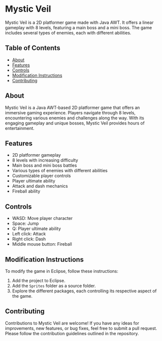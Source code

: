# Mystic Veil

Mystic Veil is a 2D platformer game made with Java AWT. It offers a linear gameplay with 8 levels, featuring a main boss and a mini boss. The game includes several types of enemies, each with different abilities.

## Table of Contents

- [About](#about)
- [Features](#features)
- [Controls](#controls)
- [Modification Instructions](#modification-instructions)
- [Contributing](#contributing)

## About

Mystic Veil is a Java AWT-based 2D platformer game that offers an immersive gaming experience. Players navigate through 8 levels, encountering various enemies and challenges along the way. With its engaging gameplay and unique bosses, Mystic Veil provides hours of entertainment.

## Features

- 2D platformer gameplay
- 8 levels with increasing difficulty
- Main boss and mini boss battles
- Various types of enemies with different abilities
- Customizable player controls
- Player ultimate ability
- Attack and dash mechanics
- Fireball ability

## Controls

- WASD: Move player character
- Space: Jump
- Q: Player ultimate ability
- Left click: Attack
- Right click: Dash
- Middle mouse button: Fireball

## Modification Instructions

To modify the game in Eclipse, follow these instructions:

1. Add the project to Eclipse.
2. Add the `Sprites` folder as a source folder.
3. Explore the different packages, each controlling its respective aspect of the game.

## Contributing

Contributions to Mystic Veil are welcome! If you have any ideas for improvements, new features, or bug fixes, feel free to submit a pull request. Please follow the contribution guidelines outlined in the repository.


